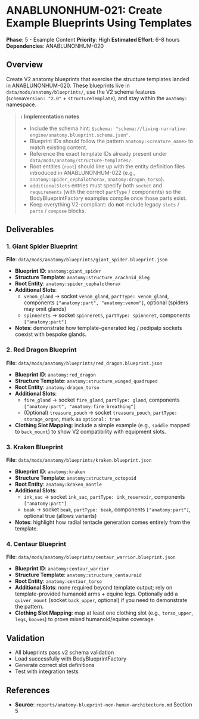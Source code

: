 # ANABLUNONHUM-021: Create Example Blueprints Using Templates

**Phase**: 5 - Example Content
**Priority**: High
**Estimated Effort**: 6-8 hours
**Dependencies**: ANABLUNONHUM-020

## Overview

Create V2 anatomy blueprints that exercise the structure templates landed in ANABLUNONHUM-020. These
blueprints live in `data/mods/anatomy/blueprints/`, use the V2 schema features (`schemaVersion: "2.0"` +
`structureTemplate`), and stay within the `anatomy:` namespace.

> ℹ️ **Implementation notes**
> - Include the schema hint: `$schema: "schema://living-narrative-engine/anatomy.blueprint.schema.json"`.
> - Blueprint IDs should follow the pattern `anatomy:<creature_name>` to match existing content.
> - Reference the exact template IDs already present under `data/mods/anatomy/structure-templates/`.
> - Root entities (`root`) should line up with the entity definition files introduced in ANABLUNONHUM-022
>   (e.g., `anatomy:spider_cephalothorax`, `anatomy:dragon_torso`).
> - `additionalSlots` entries must specify both `socket` and `requirements` (with the correct
>   `partType` / components) so the BodyBlueprintFactory examples compile once those parts exist.
> - Keep everything V2-compliant: do **not** include legacy `slots` / `parts` / `compose` blocks.

## Deliverables

### 1. Giant Spider Blueprint
**File**: `data/mods/anatomy/blueprints/giant_spider.blueprint.json`

- **Blueprint ID**: `anatomy:giant_spider`
- **Structure Template**: `anatomy:structure_arachnid_8leg`
- **Root Entity**: `anatomy:spider_cephalothorax`
- **Additional Slots**:
  - `venom_gland` → socket `venom_gland`, `partType: venom_gland`, components `["anatomy:part", "anatomy:venom"]`, optional (spiders may omit glands)
  - `spinnerets` → socket `spinnerets`, `partType: spinneret`, components `["anatomy:part"]`
- **Notes**: demonstrate how template-generated leg / pedipalp sockets coexist with bespoke glands.

### 2. Red Dragon Blueprint
**File**: `data/mods/anatomy/blueprints/red_dragon.blueprint.json`

- **Blueprint ID**: `anatomy:red_dragon`
- **Structure Template**: `anatomy:structure_winged_quadruped`
- **Root Entity**: `anatomy:dragon_torso`
- **Additional Slots**:
  - `fire_gland` → socket `fire_gland`, `partType: gland`, components `["anatomy:part", "anatomy:fire_breathing"]`
  - (Optional) `treasure_pouch` → socket `treasure_pouch`, `partType: storage_organ`, mark as `optional: true`
- **Clothing Slot Mapping**: include a simple example (e.g., `saddle` mapped to `back_mount`) to show V2 compatibility with equipment slots.

### 3. Kraken Blueprint
**File**: `data/mods/anatomy/blueprints/kraken.blueprint.json`

- **Blueprint ID**: `anatomy:kraken`
- **Structure Template**: `anatomy:structure_octopoid`
- **Root Entity**: `anatomy:kraken_mantle`
- **Additional Slots**:
  - `ink_sac` → socket `ink_sac`, `partType: ink_reservoir`, components `["anatomy:part"]`
  - `beak` → socket `beak`, `partType: beak`, components `["anatomy:part"]`, optional true (allows variants)
- **Notes**: highlight how radial tentacle generation comes entirely from the template.

### 4. Centaur Blueprint
**File**: `data/mods/anatomy/blueprints/centaur_warrior.blueprint.json`

- **Blueprint ID**: `anatomy:centaur_warrior`
- **Structure Template**: `anatomy:structure_centauroid`
- **Root Entity**: `anatomy:centaur_torso`
- **Additional Slots**: none required beyond template output; rely on template-provided humanoid arms + equine legs. Optionally add a `quiver_mount` (socket `back_upper`, optional) if you need to demonstrate the pattern.
- **Clothing Slot Mapping**: map at least one clothing slot (e.g., `torso_upper`, `legs`, `hooves`) to prove mixed humanoid/equine coverage.

## Validation

- All blueprints pass v2 schema validation
- Load successfully with BodyBlueprintFactory
- Generate correct slot definitions
- Test with integration tests

## References

- **Source**: `reports/anatomy-blueprint-non-human-architecture.md` Section 5
